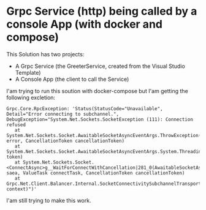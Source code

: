 # Grpc Service (http) being called by a console App (with docker and compose)

This Solution has two projects:
- A Grpc Service (the GreeterService, created from the Visual Studio Template)
- A Console App (the client to call the Service)

I'am trying to run this soution with docker-compose but I'am getting the following excletion:
```
Grpc.Core.RpcException: 'Status(StatusCode="Unavailable", Detail="Error connecting to subchannel.", DebugException="System.Net.Sockets.SocketException (111): Connection refused
   at System.Net.Sockets.Socket.AwaitableSocketAsyncEventArgs.ThrowException(SocketError error, CancellationToken cancellationToken)
   at System.Net.Sockets.Socket.AwaitableSocketAsyncEventArgs.System.Threading.Tasks.Sources.IValueTaskSource.GetResult(Int16 token)
   at System.Net.Sockets.Socket.<ConnectAsync>g__WaitForConnectWithCancellation|281_0(AwaitableSocketAsyncEventArgs saea, ValueTask connectTask, CancellationToken cancellationToken)
   at Grpc.Net.Client.Balancer.Internal.SocketConnectivitySubchannelTransport.TryConnectAsync(ConnectContext context)")'
```

I'am still trying to make this work.
